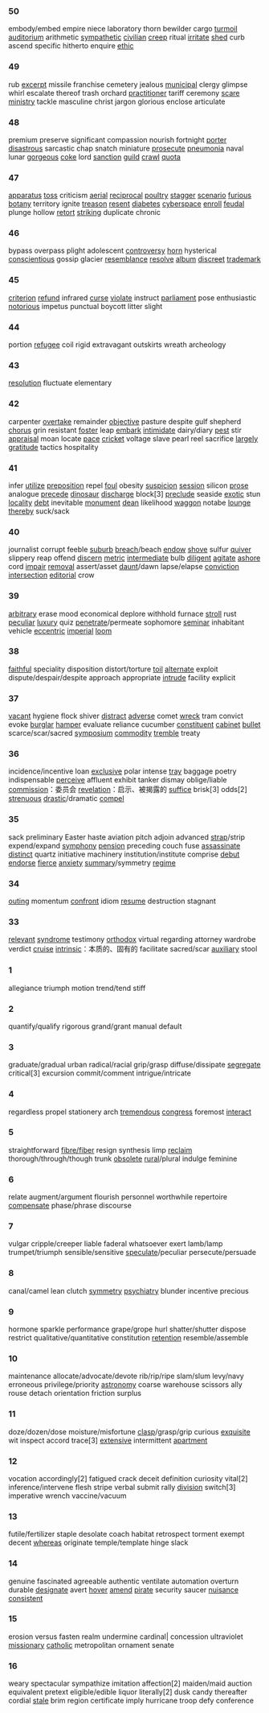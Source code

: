 ### 50

embody/embed
empire
niece
laboratory
thorn
bewilder
cargo
<u>turmoil</u>
<u>auditorium</u>
arithmetic
<u>sympathetic</u>
<u>civilian</u>
<u>creep</u>
ritual
<u>irritate</u>
<u>shed</u>
curb
ascend
specific
hitherto
enquire
<u>ethic</u>

### 49

rub
<u>excerpt</u>
missile
franchise
cemetery
jealous
<u>municipal</u>
clergy
glimpse
whirl
escalate
thereof
trash
orchard
<u>practitioner</u>
tariff
ceremony
<u>scare</u>
<u>ministry</u>
tackle
masculine
christ
jargon
glorious
enclose
articulate

### 48

premium
preserve
significant
compassion
nourish
fortnight
<u>porter</u>
<u>disastrous</u>
sarcastic
chap
snatch
miniature
<u>prosecute</u>
<u>pneumonia</u>
naval
lunar
<u>gorgeous</u>
<u>coke</u>
lord
<u>sanction</u>
<u>guild</u>
<u>crawl</u>
<u>quota</u>

### 47

<u>apparatus</u>
<u>toss</u>
criticism
<u>aerial</u>
<u>reciprocal</u>
<u>poultry</u>
<u>stagger</u>
<u>scenario</u>
<u>furious</u>
<u>botany</u>
territory
ignite
<u>treason</u>
<u>resent</u>
<u>diabetes</u>
<u>cyberspace</u>
<u>enroll</u>
<u>feudal</u>
plunge
hollow
<u>retort</u>
<u>striking</u>
duplicate
chronic


### 46

bypass
overpass
plight
adolescent
<u>controversy</u>
<u>horn</u>
hysterical
<u>conscientious</u>
gossip
glacier
<u>resemblance</u>
<u>resolve</u>
<u>album</u>
<u>discreet</u>
<u>trademark</u>

### 45

<u>criterion</u>
<u>refund</u>
infrared
<u>curse</u>
<u>violate</u>
instruct
<u>parliament</u>
pose
enthusiastic
<u>notorious</u>
impetus
punctual
boycott
litter
slight

### 44

portion
<u>refugee</u>
coil
rigid
extravagant
outskirts
wreath
archeology

### 43

<u>resolution</u>
fluctuate
elementary

### 42

carpenter
<u>overtake</u>
remainder
<u>objective</u>
pasture
despite
gulf
shepherd
<u>chorus</u>
grin
resistant
<u>foster</u>
leap
<u>embark</u>
<u>intimidate</u>
dairy/diary
<u>pest</u>
stir
<u>appraisal</u>
moan
locate
<u>pace</u>
<u>cricket</u>
voltage
slave
pearl
reel
sacrifice
<u>largely</u>
<u>gratitude</u>
tactics
hospitality


### 41

infer
<u>utilize</u>
<u>preposition</u>
repel
<u>foul</u>
obesity
<u>suspicion</u>
<u>session</u>
silicon
<u>prose</u>
analogue
<u>precede</u>
<u>dinosaur</u>
<u>discharge</u>
block[3]
<u>preclude</u>
seaside
<u>exotic</u>
stun
<u>locality</u>
<u>debt</u>
inevitable
<u>monument</u>
<u>dean</u>
likelihood
<u>waggon</u>
notabe
<u>lounge</u>
<u>thereby</u>
suck/sack

### 40

journalist
corrupt
feeble
<u>suburb</u>
<u>breach</u>/beach
<u>endow</u>
<u>shove</u>
sulfur
<u>quiver</u>
slippery
reap
offend
<u>discern</u>
<u>metric</u>
<u>intermediate</u>
bulb
<u>diligent</u>
<u>agitate</u>
<u>ashore</u>
cord
<u>impair</u>
<u>removal</u>
assert/asset
<u>daunt</u>/dawn
lapse/elapse
<u>conviction</u>
<u>intersection</u>
<u>editorial</u>
crow

### 39

<u>arbitrary</u>
erase
mood
economical
deplore
withhold
furnace
<u>stroll</u>
rust
<u>peculiar</u>
<u>luxury</u>
quiz
<u>penetrate</u>/permeate
sophomore
<u>seminar</u>
inhabitant
vehicle
<u>eccentric</u>
<u>imperial</u>
<u>loom</u>


### 38

<u>faithful</u>
speciality
disposition
distort/torture
<u>toil</u>
<u>alternate</u>
exploit
dispute/despair/despite
approach
appropriate
<u>intrude</u>
facility
explicit


### 37

<u>vacant</u>
hygiene
flock
shiver
<u>distract</u>
<u>adverse</u>
comet
<u>wreck</u>
tram
convict
evoke
<u>burglar</u>
<u>hamper</u>
evaluate
reliance
cucumber
<u>constituent</u>
<u>cabinet</u>
<u>bullet</u>
scarce/scar/sacred
<u>symposium</u>
<u>commodity</u>
<u>tremble</u>
treaty


### 36

incidence/incentive
loan
<u>exclusive</u>
polar
intense
<u>tray</u>
baggage
poetry
indispensable
<u>perceive</u>
affluent
exhibit
tanker
dismay
oblige/liable
<u>commission</u>：委员会
<u>revelation</u>：启示、被揭露的
<u>suffice</u>
brisk[3]
odds[2]
<u>strenuous</u>
<u>drastic</u>/dramatic
<u>compel</u>



### 35

sack
preliminary
Easter
haste
aviation
pitch
adjoin
advanced
<u>strap</u>/strip
expend/expand
<u>symphony</u>
<u>pension</u>
preceding
couch
fuse
<u>assassinate</u>
<u>distinct</u>
quartz
initiative
machinery
institution/institute
comprise
<u>debut</u>
<u>endorse</u>
<u>fierce</u>
<u>anxiety</u>
<u>summary</u>/symmetry
<u>regime</u>

### 34

<u>outing</u>
momentum
<u>confront</u>
idiom
<u>resume</u>
destruction
stagnant

### 33

<u>relevant</u>
<u>syndrome</u>
testimony
<u>orthodox</u>
virtual
regarding
attorney
wardrobe
verdict
<u>cruise</u>
<u>intrinsic</u>：本质的、固有的
facilitate
sacred/scar
<u>auxiliary</u>
stool

### 1

allegiance
triumph
motion
trend/tend
stiff

### 2

quantify/qualify
rigorous
grand/grant
manual
default

### 3

graduate/gradual
urban
radical/racial
grip/grasp
diffuse/dissipate
<u>segregate</u>
critical[3]
excursion
commit/comment
intrigue/intricate

### 4

regardless
propel
stationery
arch
<u>tremendous</u>
<u>congress</u>
foremost
<u>interact</u>

### 5

straightforward
<u>fibre/fiber</u>
resign
synthesis
limp
<u>reclaim</u>
thorough/through/though
trunk
<u>obsolete</u>
<u>rural</u>/plural
indulge
feminine

### 6

relate
augment/argument
flourish
personnel
worthwhile
repertoire
<u>compensate</u>
phase/phrase
discourse


### 7

vulgar
cripple/creeper
liable
faderal
whatsoever
exert
lamb/lamp
trumpet/triumph
sensible/sensitive
<u>speculate</u>/peculiar
persecute/persuade

### 8

canal/camel
lean
clutch
<u>symmetry</u>
<u>psychiatry</u>
blunder
incentive
precious

### 9

hormone
sparkle
performance
grape/grope
hurl
shatter/shutter
dispose
restrict
qualitative/quantitative
constitution
<u>retention</u>
resemble/assemble

### 10

maintenance
allocate/advocate/devote
rib/rip/ripe
slam/slum
levy/navy
erroneous
privilege/priority
<u>astronomy</u>
coarse
warehouse
scissors
ally
rouse
detach
orientation
friction
surplus

### 11

doze/dozen/dose
moisture/misfortune
<u>clasp</u>/grasp/grip
curious
<u>exquisite</u>
wit
inspect
accord
trace[3]
<u>extensive</u>
intermittent
<u>apartment</u>

### 12

vocation
accordingly[2]
fatigued
crack
deceit
definition
curiosity
vital[2]
inference/intervene
flesh
stripe
verbal
submit
rally
<u>division</u>
switch[3]
imperative
wrench
vaccine/vacuum

### 13

futile/fertilizer
staple
desolate
coach
habitat
retrospect
torment
exempt
decent
<u>whereas</u>
originate
temple/template
hinge
slack

### 14

genuine
fascinated
agreeable
authentic
ventilate
automation
overturn
durable
<u>designate</u>
avert
<u>hover</u>
<u>amend</u>
<u>pirate</u>
security
saucer
<u>nuisance</u>
<u>consistent</u>

### 15

erosion
versus
fasten
realm
undermine
cardinal|
concession
ultraviolet
<u>missionary</u>
<u>catholic</u>
metropolitan
ornament
senate

### 16

weary
spectacular
sympathize
imitation
affection[2]
maiden/maid
auction
equivalent
pretext
eligible/edible
liquor
literally[2]
dusk
candy
thereafter
cordial
<u>stale</u>
brim
region
certificate
imply
hurricane
troop
defy
conference